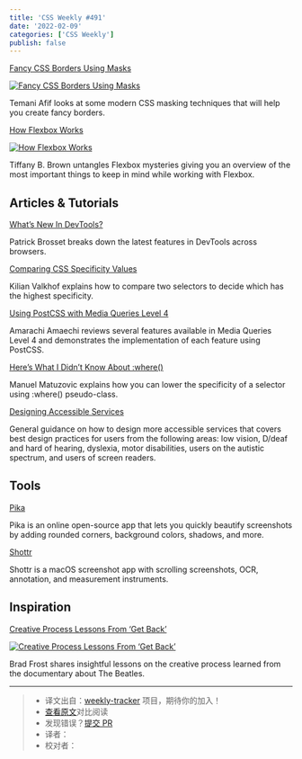 ```yaml
---
title: 'CSS Weekly #491'
date: '2022-02-09'
categories: ['CSS Weekly']
publish: false
---
```


[Fancy CSS Borders Using Masks](https://css-tricks.com/css-borders-using-masks/?utm_source=CSS-Weekly&utm_campaign=Issue-491&utm_medium=web)

[![Fancy CSS Borders Using Masks](https://css-weekly.com/wp-content/uploads/2022/02/css-borders-using-masks.png)](https://css-tricks.com/css-borders-using-masks/?utm_source=CSS-Weekly&utm_campaign=Issue-491&utm_medium=web)

Temani Afif looks at some modern CSS masking techniques that will help you create fancy borders.

[How Flexbox Works](https://tiffanybbrown.com/2022/01/how-does-flexbox-work/index.html?utm_source=CSS-Weekly&utm_campaign=Issue-491&utm_medium=web)

[![How Flexbox Works](https://css-weekly.com/wp-content/uploads/2022/02/how-does-flexbox-work.png)](https://tiffanybbrown.com/2022/01/how-does-flexbox-work/index.html?utm_source=CSS-Weekly&utm_campaign=Issue-491&utm_medium=web)

Tiffany B. Brown untangles Flexbox mysteries giving you an overview of the most important things to keep in mind while working with Flexbox.

## Articles & Tutorials

[What’s New In DevTools?](https://www.smashingmagazine.com/2022/01/devtools-updates-2022/?utm_source=CSS-Weekly&utm_campaign=Issue-491&utm_medium=web)

Patrick Brosset breaks down the latest features in DevTools across browsers.

[Comparing CSS Specificity Values](https://kilianvalkhof.com/2022/css-html/comparing-css-specificity-values/?utm_source=CSS-Weekly&utm_campaign=Issue-491&utm_medium=web)

Kilian Valkhof explains how to compare two selectors to decide which has the highest specificity.

[Using PostCSS with Media Queries Level 4](https://blog.logrocket.com/using-postcss-media-queries-level4/?utm_source=CSS-Weekly&utm_campaign=Issue-491&utm_medium=web)

Amarachi Amaechi reviews several features available in Media Queries Level 4 and demonstrates the implementation of each feature using PostCSS.

[Here’s What I Didn’t Know About :where()](https://www.matuzo.at/blog/2022/heres-what-i-didnt-know-about-where/?utm_source=CSS-Weekly&utm_campaign=Issue-491&utm_medium=web)

Manuel Matuzovic explains how you can lower the specificity of a selector using :where() pseudo-class.

[Designing Accessible Services](https://ukhomeoffice.github.io/accessibility-posters/?utm_source=CSS-Weekly&utm_campaign=Issue-491&utm_medium=web)

General guidance on how to design more accessible services that covers best design practices for users from the following areas: low vision, D/deaf and hard of hearing, dyslexia, motor disabilities, users on the autistic spectrum, and users of screen readers.

## Tools

[Pika](https://pika.rishimohan.me/?utm_source=CSS-Weekly&utm_campaign=Issue-491&utm_medium=web)

Pika is an online open-source app that lets you quickly beautify screenshots by adding rounded corners, background colors, shadows, and more.

[Shottr](https://shottr.cc/?utm_source=CSS-Weekly&utm_campaign=Issue-491&utm_medium=web)

Shottr is a macOS screenshot app with scrolling screenshots, OCR, annotation, and measurement instruments.

## Inspiration

[Creative Process Lessons From ‘Get Back’](https://bradfrost.com/blog/post/creative-process-lessons-from-get-back/?utm_source=CSS-Weekly&utm_campaign=Issue-491&utm_medium=web)

[![Creative Process Lessons From ‘Get Back’](https://css-weekly.com/wp-content/uploads/2022/02/creative-process-lessons-from-get-back.jpg)](https://bradfrost.com/blog/post/creative-process-lessons-from-get-back/?utm_source=CSS-Weekly&utm_campaign=Issue-491&utm_medium=web)

Brad Frost shares insightful lessons on the creative process learned from the documentary about The Beatles.

---
> * 译文出自：[weekly-tracker](https://github.com/FEDarling/weekly-tracker) 项目，期待你的加入！
> * [查看原文](https://css-weekly.com/issue-491/)对比阅读
> * 发现错误？[提交 PR](https://github.com/FEDarling/weekly-tracker/blob/main/weeklys/css_weekly/491)
> * 译者：
> * 校对者：
